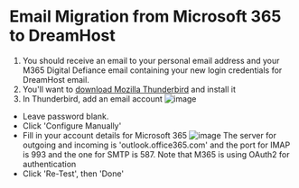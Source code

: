 # Email Migration from Microsoft 365 to DreamHost

1) You should receive an email to your personal email address and your M365 Digital Defiance email containing your new login credentials for DreamHost email.
2) You'll want to [download Mozilla Thunderbird](https://www.thunderbird.net/en-US/download/) and install it
3) In Thunderbird, add an email account
  ![image](https://github.com/Digital-Defiance/Digital-Defiance/assets/3766240/53f221d6-c902-4ad7-a90a-cd9dafaadff2)
  * Leave password blank.
  * Click 'Configure Manually'
  * Fill in your account details for Microsoft 365
    ![image](https://github.com/Digital-Defiance/Digital-Defiance/assets/3766240/4d2d61a1-5b51-486d-bb6f-ce1d3c93573e)
    The server for outgoing and incoming is 'outlook.office365.com' and the port for IMAP is 993 and the one for SMTP is 587.
    Note that M365 is using OAuth2 for authentication
  * Click 'Re-Test', then 'Done'
